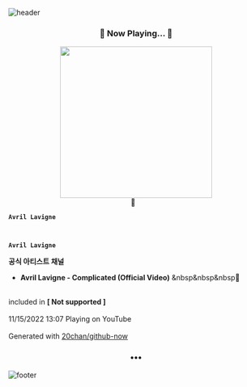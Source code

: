 ![header](https://capsule-render.vercel.app/api?type=wave&height=170&section=header&text=Hi.%20I'm%20SHIFT&fontColor=090707&fontAlignX=45&fontAlignY=65&fontSize=100)

<h3 align="center">🎵 Now Playing... 🎵</h3>
<p align="center">
  <a href="https://www.youtube.com/@AvrilLavigneVEVO">
    <img width="300" src="">
  </a>
  <br>
  🎵&nbsp&nbsp&nbsp <b>
  
    Avril Lavigne
  
  
  
    Avril Lavigne
  




  공식 아티스트 채널


 - Avril Lavigne - Complicated (Official Video)</b> &nbsp&nbsp&nbsp🎵
  <br>
  included in <b>[ Not supported ]</b>
  
  <br />
  <br />
  11/15/2022 13:07 Playing on YouTube
  <br />
  <br />
  Generated with <a href="https://github.com/20chan/github-now">20chan/github-now</a>
</p>

<h3 align="center">•••</h3>

![footer](https://capsule-render.vercel.app/api?type=wave&height=150&section=footer)
